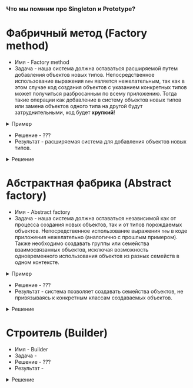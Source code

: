 ### Что мы помним про Singleton и Prototype?

# Фабричный метод (Factory method)
* Имя - Factory method
* Задача - наша система должна оставаться расширяемой путем добавления объектов новых типов. 
  Непосредственное использование выражения ```new``` является нежелательным, так как в этом случае 
  код создания объектов с указанием конкретных типов может получиться разбросанным по всему 
  приложению. Тогда такие операции как добавление в систему объектов новых типов или замена 
  объектов одного типа на другой будут затруднительными, код будет **хрупкий**!
<details><summary>Пример</summary>
<p>
Рассмотрим пример процесса порождения сущностей техники в бух.учете IT-гиганта, такого, например, как Apple. 
В их продукцию входят как стационарные решения, так и носимые девайсы.

```cpp
class IWatch {
  public:
    std::string GetVersion() { ... }
    std::string GetSerialId() { ... }
    ...
};
class IPad {
  public:
    std::string GetVersion() { ... }
    std::string GetSerialId() { ... }
    ...
};
class IPod {
  public:
    std::string GetVersion() { ... }
    std::string GetSerialId() { ... }
    ...
};
class IPhone {
  public:
    std::string GetVersion() { ... }
    std::string GetSerialId() { ... }
    ...
};
class Macbook {
  public:
    std::string GetVersion() { ... }
    std::string GetSerialId() { ... }
    ...
};
class IMac {
  public:
    std::string GetVersion() { ... }
    std::string GetSerialId() { ... }
    ...
};
class Mac {
  public:
    std::string GetVersion() { ... }
    std::string GetSerialId() { ... }
    ...
};
class MacMini {
  public:
    std::string GetVersion() { ... }
    std::string GetSerialId() { ... }
    ...
};

/**
 * Отправляет на завод по производству стационарной продукции
 * запрос на производство следующие устройства в следующем количестве.
 * Дополнительно читает/пишет в несколько база данных и т.д.
 */
void ProduceDesktopDevices(
  std::vector<IMac*> &pIMacs,
  std::vector<Mac*> &pMacs,
  std::vector<MacMini*> &pMacMinis,
  size_t nIMacs, size_t nMacs, size_t nMacMinis) {
    ...
}

/**
 * Отправляет на завод по производству портативной продукции
 * запрос на производство следующие устройства в следующем количестве.
 * Дополнительно читает/пишет в несколько база данных и т.д.
 */
void ProducePortableDevices(
  std::vector<IWatch*> &pIWatches,
  std::vector<IPod*> &pIPods,
  std::vector<IPad*> &pIPads,
  std::vector<IPhone*> &pIPhones,
  std::vector<Macbook*> &pMacbooks,
  size_t nIWatches, size_t nIPods, size_t nIPads,
  size_t nIPhones, size_t nMacbooks) {
    ...
}

...
```

Какой же ужастный код!  
Во-первых, внутри и вне функций куча инициализаций, хочется этого избежать.  
Во-вторых, что произойдет, если добавятся новые товары: Apple AR Glasses, Apple ,... - код надо будет править во всех таких функциях? 
Это влечет к пастообразным партянкам из костылей, велосипедов и багов.  
Последнее, но не маловажное - функции дублируют друг друга (<b>DRY</b>).

Заметим, что каждый из классов всех видов техники имеет (и, возможно еще что-то) методы для 
получение своей версии и серийного номера. Давайте обозначим
общее для каждого вида в отдельном абстрактном классе ```AppleProduct```.  

```c++
class AppleProduct {
  public:
    virtual std::string GetVersion() = 0;
    virtual std::string GetSerialId() = 0;
    ...
};
class IWatch: public AppleProduct {
  public:
    std::string GetVersion() override { ... }
    std::string GetSerialId() override { ... }
    ...
};
class IPad: public AppleProduct { ... };
class IPod: public AppleProduct { ... };
class IPhone: public AppleProduct { ... };
class Macbook: public AppleProduct { ... };
class IMac: public AppleProduct { ... };
class Mac: public AppleProduct { ... };
class MacMini: public AppleProduct { ... };

/**
 * Отправляет на завод по производству стационарной продукции
 * запрос на производство следующие устройства в следующем количестве.
 * Дополнительно читает/пишет в несколько база данных и т.д.
 */
void ProduceDesktopDevices(
  std::vector<AppleProduct*> &newProducts, 
  size_t nIMacs, size_t nMacs, size_t nMacMinis) {
    ...
}

/**
 * Отправляет на завод по производству портативной продукции
 * запрос на производство следующие устройства в следующем количестве.
 * Дополнительно читает/пишет в несколько база данных и т.д.
 */
void ProducePortableDevices(
  std::vector<AppleProduct*> &newProducts,
  size_t nIWatches, size_t nIPods, size_t nIPads, 
  size_t nIPhones, size_t nMacbooks) {
    ...
}

...
```

Добавление абстрактного вносить лишь косметические улучшения, однако мы пока не решили проблему
гибкого создания объектов в случае расширения новыми видами техники.  

Возможно, кто-то предложит просто сделать использовать шаблоны, <b>НО</b>, как правило, запрос на
порождение новых объектов (кол-во каждого определенного типа) происходит динамически и вызывать 
конкретную реализацию в зависимости от динамических показателей не в каждом ЯПе возможно. Более того,
не все ЯПы имеют эти шаблоны. И самое главное: а должны ли мы перекомпилировать всю систему ради 
добавления одной новой сущности?

<b>Как такое решать?</b>

</p>
</details>  

* Решение - ???
* Результат - расширяемая система для добавления объектов новых типов.
<details><summary>Решение</summary>
<p>
Фабричный метод использует механизм полиморфизма - классы всех конечных типов наследуют от одного абстрактного базового 
класса, предназначенного для полиморфного использования. В этом базовом классе определяется единый интерфейс, через который 
пользователь будет оперировать объектами конечных типов.

Для обеспечения относительно простого добавления в систему новых типов паттерн локализует создание объектов конкретных 
типов в специальном классе-фабрике. Методы этого класса, посредством которых создаются объекты конкретных классов, 
называются фабричными. Существуют две разновидности паттерна:

<ul>
<li>
<b>Обобщенный конструктор</b>: когда в том же самом полиморфном базовом классе, от которого наследуют производные 
классы всех создаваемых в системе типов, определяется статический фабричный метод. 
В качестве параметра в этот метод должен передаваться идентификатор типа создаваемого объекта.
</li>
</ul>

```c++
enum AppleProductID {
    IWatchID
    ,IPadID
    ,IPodID
    ,IPhoneID
    ,MacbookID
    ,IMacID
    ,MacID
    ,MacMiniID
};

class AppleProduct {
  public:
    virtual std::string GetVersion() = 0;
    virtual std::string GetSerialId() = 0;
    ...
    static AppleProduct* CreateAppleProduct(AppleProductID id);
};
class IWatch: public AppleProduct {
  public:
    std::string GetVersion() override { ... }
    std::string GetSerialId() override { ... }
    ...
};
class IPad: public AppleProduct { ... };
class IPod: public AppleProduct { ... };
class IPhone: public AppleProduct { ... };
class Macbook: public AppleProduct { ... };
class IMac: public AppleProduct { ... };
class Mac: public AppleProduct { ... };
class MacMini: public AppleProduct { ... };

AppleProduct* AppleProduct::CreateAppleProduct(AppleProductID id) {
    AppleProduct* product;
    switch (id) {
      case IWatchID:
        product = new IWatch;
        break;
      case IPadID:
        product = new IPad;
        break;
        ...
    }
    return product;
};
```

<ul>
<li>
<b>Классический вариант фабричного метода</b>: когда интерфейс фабричных методов объявляется в независимом классе-фабрике, 
а их реализация определяется конкретными подклассами этого класса.
</li>
</ul>

```c++
class AppleProduct {
  public:
    virtual std::string GetVersion() = 0;
    virtual std::string GetSerialId() = 0;
    ...
    static AppleProduct* CreateAppleProduct(AppleProductID id);
};
class IWatch: public AppleProduct {
  public:
    std::string GetVersion() override { ... }
    std::string GetSerialId() override { ... }
    ...
};
class IPad: public AppleProduct { ... };
class IPod: public AppleProduct { ... };
class IPhone: public AppleProduct { ... };
class Macbook: public AppleProduct { ... };
class IMac: public AppleProduct { ... };
class Mac: public AppleProduct { ... };
class MacMini: public AppleProduct { ... };

class AppleProductFactory {
  public:
    virtual AppleProduct* CreateAppleProduct() = 0;
    virtual ~AppleProductFactory() {}
};

class IWatchFactory: public AppleProductFactory {
  public:
    AppleProduct* CreateAppleProduct() {
        return new IWatch;
    }
};
class IPadFactory: public AppleProductFactory {
  public:
    AppleProduct* CreateAppleProduct() {
        return new IPad;
    }
};
class IPodFactory: public AppleProductFactory { ... };
class IPhoneFactory: public AppleProductFactory { ... };
class MacbookFactory: public AppleProductFactory { ... };
class IMacFactory: public AppleProductFactory { ... };
class MacFactory: public AppleProductFactory { ... };
class MacMiniFactory: public AppleProductFactory { ... };
```

<b>Достоинства</b>:
<ul>
<li>избавляет класс от привязки к конкретным классам продуктов</li>
<li>упрощает добавление новых продуктов (открытость и закрытость)</li>
<li>упрощается поддержка продуктов</li>
</ul>

<b>Недостатки</b>:
<ul>
<li>на один объект создается два класса (продукт - фабрика)</li>
</ul>
</details>

# Абстрактная фабрика (Abstract factory)
* Имя - Abstract factory
* Задача - наша система должна оставаться независимой как от процесса создания новых объектов, так и от типов порождаемых 
  объектов. Непосредственное использование выражения ```new``` в коде приложения нежелательно (аналогично с прошлым примером).
  Также необходимо создавать группы или семейства взаимосвязанных объектов, исключая возможность одновременного использования 
  объектов из разных семейств в одном контексте.

<details><summary>Пример</summary>
<p>

Разрабатываем систему по продаже компьютерной техники самых хайповых IT-гигантов: Apple, Samsung, etc.  
Теперь систему бух.учета должна уметь работать с объектами всех типов по каждому производителю по отдельности.
Например, для переучета имеющейся продукции или в целях работы интернет-магазина (выборка техники по производителю, как в 
Яндекс Маркете).  

Подойдет ли Фабричный Метод для наших целей?

</p>
</details>

* Решение - ???
* Результат - система позволяет создавать семейства объектов, не привязываясь к конкретным классам создаваемых объектов.
<details><summary>Решение</summary>
<p>

![Абстрактная фабрика](images/abstract-factory.png)

<b>Достоинства</b>:
+ гарантирует сочетаемость создаваемых объектов
+ выделение кода производства продуктов в одно место
+ расширяет Factory Method в 2D

<b>Недостатки</b>:
- требует наличие всех типов в разных вариациях
- увеличивает число классов (не недостаток, на самом деле)

</p>
</details>

# Строитель (Builder)
* Имя - Builder
* Задача -
* Решение - ???
* Результат -
<details><summary>Решение</summary>
<p>

Паттерн Строитель определяет алгоритм поэтапного создания продукта в специальном классе ```Director``` (распорядитель), 
а ответственность за координацию процесса сборки отдельных частей продукта возлагает на иерархию классов ```Builder```. 
В этой иерархии базовый класс ```Builder``` объявляет интерфейсы для построения отдельных частей продукта, 
а соответствующие подклассы ```ConcreteBuilder*``` их реализуют подходящим образом, например, создают или получают нужные 
ресурсы, сохраняют промежуточные результаты, контролируют результаты выполнения операций.

![Строитель](images/builder.png)

</p>
</details>